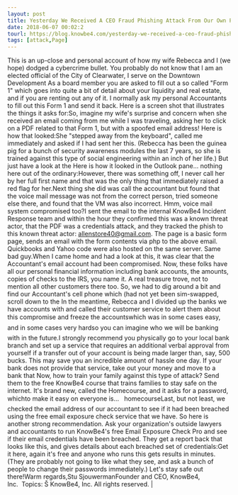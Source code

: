 ```yaml
---
layout: post
title: Yesterday We Received A CEO Fraud Phishing Attack From Our Own Personal Accountants
date: 2018-06-07 00:02:2
tourl: https://blog.knowbe4.com/yesterday-we-received-a-ceo-fraud-phishing-attack-from-our-own-personal-accountants
tags: [attack,Page]
---
```

This is an up-close and personal account of how my wife Rebecca and I (we hope) dodged a cybercrime bullet. You probably do not know that I am an elected official of the City of Clearwater, I serve on the Downtown Development As a board member you are asked to fill out a so called "Form 1" which goes into quite a bit of detail about your liquidity and real estate, and if you are renting out any of it. I normally ask my personal Accountants to fill out this Form 1 and send it back. Here is a screen shot that illustrates the things it asks for:So, imagine my wife's surprise and concern when she received an email coming from me while I was traveling, asking her to click on a PDF related to that Form 1, but with a spoofed email address! Here is how that looked:She "stepped away from the keyboard", called me immediately and asked if I had sent her this. (Rebecca has been the guinea pig for a bunch of security awareness modules the last 7 years, so she is trained against this type of social engineering within an inch of her life.) But just have a look at the Here is how it looked in the Outlook pane... nothing here out of the ordinary:However, there was something off, I never call her by her full first name and that was the only thing that immediately raised a red flag for her.Next thing she did was call the accountant but found that the voice mail message was not from the correct person, tried someone else there, and found that the VM was also incorrect. Hmm, voice mail system compromised too?I sent the email to the internal KnowBe4 Incident Response team and within the hour they confirmed this was a known threat actor, that the PDF was a credentials attack, and they tracked the phish to this known threat actor: allenstore40@gmail.com. The page is a basic form page, sends an email with the form contents via php to the above email. Quickbooks and Yahoo code were also hosted on the same server. Same bad guy.When I came home and had a look at this, it was clear that the Accountant's email account had been compromised. Now, these folks have all our personal financial information including bank accounts, the amounts, copies of checks to the IRS, you name it. A real treasure trove, not to mention all other customers there too. So, we had to dig around a bit and find our Accountant's cell phone which (had not yet been sim-swapped, scroll down to the In the meantime, Rebecca and I divided up the banks we have accounts with and called their customer service to alert them about this compromise and freeze the accountswhich was in some cases easy, and in some cases very hardso you can imagine who we will be banking with in the future.I strongly recommend you physically go to your local bank branch and set up a service that requires an additional verbal approval from yourself if a transfer out of your account is being made larger than, say, 500 bucks. This may save you an incredible amount of hassle one day. If your bank does not provide that service, take out your money and move to a bank that Now, how to train your family against this type of attack? Send them to the free KnowBe4 course that trains families to stay safe on the internet. It's brand new, called the Homecourse, and it asks for a password, whichto make it easy on everyone is...   homecourseLast, but not least, we checked the email address of our accountant to see if it had been breached using the free email exposure check service that we have. So here is another strong recommendation. Ask your organization's outside lawyers and accountants to run KnowBe4's free Email Exposure Check Pro and see if their email credentials have been breached. They get a report back that looks like this, and gives details about each breached set of credentials:Get it here, again it's free and anyone who runs this gets results in minutes. (They are probably not going to like what they see, and ask a bunch of people to change their passwords immediately.) Let's stay safe out there!Warm regards,Stu SjouwermanFounder and CEO, KnowBe4, Inc.  Topics: Š KnowBe4, Inc. All rights reserved. | 